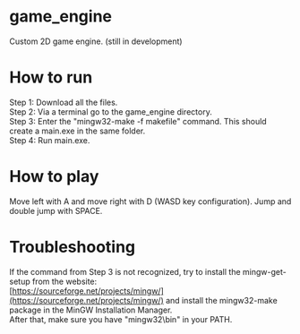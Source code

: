 # game_engine

Custom 2D game engine. (still in development)

# How to run

Step 1: Download all the files. \
Step 2: Via a terminal go to the game_engine directory. \
Step 3: Enter the "mingw32-make -f makefile" command. This should create a main.exe in the same folder. \
Step 4: Run main.exe. 

# How to play

Move left with A and move right with D (WASD key configuration). Jump and double jump with SPACE.

# Troubleshooting

If the command from Step 3 is not recognized, try to install the mingw-get-setup from the website: \
[https://sourceforge.net/projects/mingw/](https://sourceforge.net/projects/mingw/) and install the mingw32-make package in the MinGW Installation Manager. \
After that, make sure you have "mingw32\bin" in your PATH.
